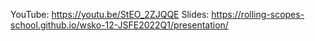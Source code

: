 YouTube: https://youtu.be/StEO_2ZJQQE
Slides: https://rolling-scopes-school.github.io/wsko-12-JSFE2022Q1/presentation/
